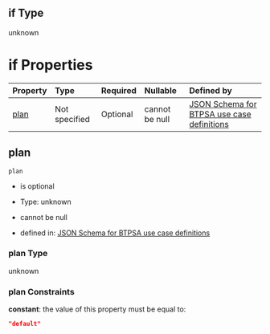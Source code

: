 ## if Type

unknown

# if Properties

| Property      | Type          | Required | Nullable       | Defined by                                                                                                                                                                                                                                  |
| :------------ | :------------ | :------- | :------------- | :------------------------------------------------------------------------------------------------------------------------------------------------------------------------------------------------------------------------------------------ |
| [plan](#plan) | Not specified | Optional | cannot be null | [JSON Schema for BTPSA use case definitions](btpsa-usecase-properties-services-items-allof-2-then-allof-35-then-allof-0-if-properties-plan.md "undefined#/properties/services/items/allOf/2/then/allOf/35/then/allOf/0/if/properties/plan") |

## plan



`plan`

*   is optional

*   Type: unknown

*   cannot be null

*   defined in: [JSON Schema for BTPSA use case definitions](btpsa-usecase-properties-services-items-allof-2-then-allof-35-then-allof-0-if-properties-plan.md "undefined#/properties/services/items/allOf/2/then/allOf/35/then/allOf/0/if/properties/plan")

### plan Type

unknown

### plan Constraints

**constant**: the value of this property must be equal to:

```json
"default"
```
